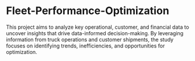 # Fleet-Performance-Optimization
This project aims to analyze key operational, customer, and financial data to uncover insights that drive data-informed decision-making. By leveraging information from truck operations and customer shipments, the study focuses on identifying trends, inefficiencies, and opportunities for optimization.

